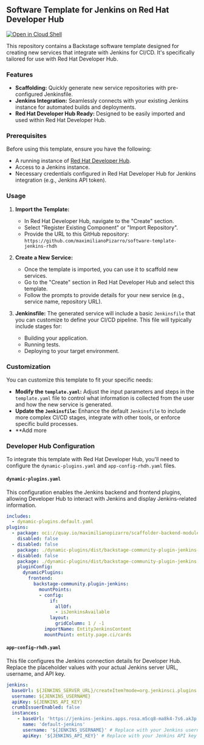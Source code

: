## Software Template for Jenkins on Red Hat Developer Hub

[![Open in Cloud Shell](https://gstatic.com/cloudssh/images/open-btn.svg)](https://ssh.cloud.google.com/cloudshell/editor?cloudshell_git_repo=https://github.com/maximilianoPizarro/software-template-jenkins-rhdh&cloudshell_tutorial=README.md&cloudshell_workspace=/)

This repository contains a Backstage software template designed for creating new services that integrate with Jenkins for CI/CD. It's specifically tailored for use with Red Hat Developer Hub.

### Features

*   **Scaffolding:** Quickly generate new service repositories with pre-configured Jenkinsfile.
*   **Jenkins Integration:** Seamlessly connects with your existing Jenkins instance for automated builds and deployments.
*   **Red Hat Developer Hub Ready:** Designed to be easily imported and used within Red Hat Developer Hub.

### Prerequisites

Before using this template, ensure you have the following:

*   A running instance of [Red Hat Developer Hub](https://developers.redhat.com/products/developer-hub).
*   Access to a Jenkins instance.
*   Necessary credentials configured in Red Hat Developer Hub for Jenkins integration (e.g., Jenkins API token).

### Usage

1.  **Import the Template:**
    *   In Red Hat Developer Hub, navigate to the "Create" section.
    *   Select "Register Existing Component" or "Import Repository".
    *   Provide the URL to this GitHub repository: `https://github.com/maximilianoPizarro/software-template-jenkins-rhdh`

2.  **Create a New Service:**
    *   Once the template is imported, you can use it to scaffold new services.
    *   Go to the "Create" section in Red Hat Developer Hub and select this template.
    *   Follow the prompts to provide details for your new service (e.g., service name, repository URL).

3.  **Jenkinsfile:**
    The generated service will include a basic `Jenkinsfile` that you can customize to define your CI/CD pipeline. This file will typically include stages for:
    *   Building your application.
    *   Running tests.
    *   Deploying to your target environment.

### Customization

You can customize this template to fit your specific needs:

*   **Modify the `template.yaml`:** Adjust the input parameters and steps in the `template.yaml` file to control what information is collected from the user and how the new service is generated.
*   **Update the `Jenkinsfile`:** Enhance the default `Jenkinsfile` to include more complex CI/CD stages, integrate with other tools, or enforce specific build processes.
*   **Add more


### Developer Hub Configuration

To integrate this template with Red Hat Developer Hub, you'll need to configure the `dynamic-plugins.yaml` and `app-config-rhdh.yaml` files.

#### `dynamic-plugins.yaml`

This configuration enables the Jenkins backend and frontend plugins, allowing Developer Hub to interact with Jenkins and display Jenkins-related information.

```yaml
includes:
  - dynamic-plugins.default.yaml
plugins:
  - package: oci://quay.io/maximilianopizarro/scaffolder-backend-module-jenkins:v0.1!backstage-community-plugin-scaffolder-backend-module-jenkins
    disabled: false
  - disabled: false
    package: ./dynamic-plugins/dist/backstage-community-plugin-jenkins-backend-dynamic
  - disabled: false
    package: ./dynamic-plugins/dist/backstage-community-plugin-jenkins
    pluginConfig:
      dynamicPlugins:
        frontend:
          backstage-community.plugin-jenkins:
            mountPoints:
            - config:
                if:
                  allOf:
                  - isJenkinsAvailable
                layout:
                  gridColumn: 1 / -1
              importName: EntityJenkinsContent
              mountPoint: entity.page.ci/cards
```

#### `app-config-rhdh.yaml`

This file configures the Jenkins connection details for Developer Hub. Replace the placeholder values with your actual Jenkins server URL, username, and API key.

```yaml
jenkins:
  baseUrl: ${JENKINS_SERVER_URL}/createItem?mode=org.jenkinsci.plugins.workflow.job.WorkflowJob
  username: ${JENKINS_USERNAME}
  apiKey: ${JENKINS_API_KEY}
  crumbIssuerEnabled: false
  instances:
    - baseUrl: 'https://jenkins-jenkins.apps.rosa.m5cq8-ma8k4-7s6.ak3p.p3.openshiftapps.com' # Replace with your Jenkins instance URL
      name: 'default-jenkins'
      username: '${JENKINS_USERNAME}' # Replace with your Jenkins username
      apiKey: '${JENKINS_API_KEY}' # Replace with your Jenkins API key
```